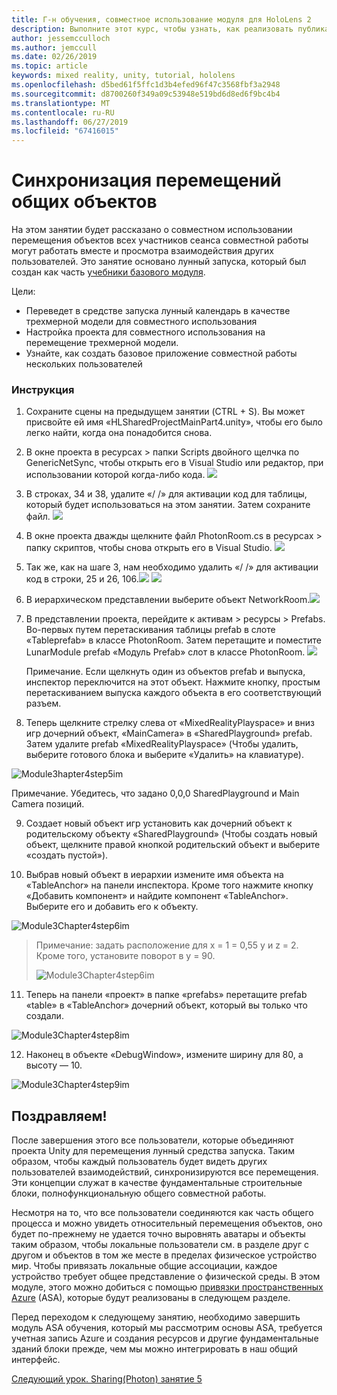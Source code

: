 ```yaml
---
title: Г-н обучения, совместное использование модуля для HoloLens 2
description: Выполните этот курс, чтобы узнать, как реализовать публикацию нескольких пользователей в приложении HoloLens 2.
author: jessemcculloch
ms.author: jemccull
ms.date: 02/26/2019
ms.topic: article
keywords: mixed reality, unity, tutorial, hololens
ms.openlocfilehash: d5bed61f5ffc1d3b4efed96f47c3568fbf3a2948
ms.sourcegitcommit: d8700260f349a09c53948e519bd6d8ed6f9bc4b4
ms.translationtype: MT
ms.contentlocale: ru-RU
ms.lasthandoff: 06/27/2019
ms.locfileid: "67416015"
---
```

# <a name="synchronizing-the-movements-of-shared-objects"></a>Синхронизация перемещений общих объектов

На этом занятии будет рассказано о совместном использовании перемещения объектов всех участников сеанса совместной работы могут работать вместе и просмотра взаимодействия других пользователей. Это занятие основано лунный запуска, который был создан как часть [учебники базового модуля](mrlearning-base.md).

Цели:

- Переведет в средстве запуска лунный календарь в качестве трехмерной модели для совместного использования
- Настройка проекта для совместного использования на перемещение трехмерной модели.
- Узнайте, как создать базовое приложение совместной работы нескольких пользователей

### <a name="instructions"></a>Инструкция

1. Сохраните сцены на предыдущем занятии (CTRL + S). Вы может присвойте ей имя «HLSharedProjectMainPart4.unity», чтобы его было легко найти, когда она понадобится снова.

2. В окне проекта в ресурсах > папки Scripts двойного щелчка по GenericNetSync, чтобы открыть его в Visual Studio или редактор, при использовании которой когда-либо кода.  ![](images/module3chapter4updatestep2.png)

3. В строках, 34 и 38, удалите «/ /» для активации код для таблицы, который будет использоваться на этом занятии.  Затем сохраните файл. ![](images/module3chapter4updatestep3.png)

4. В окне проекта дважды щелкните файл PhotonRoom.cs в ресурсах > папку скриптов, чтобы снова открыть его в Visual Studio. ![](images/module3chapter4updatestep4.png)

5. Так же, как на шаге 3, нам необходимо удалить «/ /» для активации код в строки, 25 и 26, 106.![](images/module3chapter4updatestep5a.png) ![](images/module3chapter4updatestep5b.png)

6. В иерархическом представлении выберите объект NetworkRoom.![](images/module3chapter4updatestep6.png)

7. В представлении проекта, перейдите к активам > ресурсы > Prefabs. Во-первых путем перетаскивания таблицы prefab в слоте «Tableprefab» в классе PhotonRoom. Затем перетащите и поместите LunarModule prefab «Модуль Prefab» слот в классе PhotonRoom. ![](images/module3chapter4updatestep7.png)

   Примечание. Если щелкнуть один из объектов prefab и выпуска, инспектор переключится на этот объект. Нажмите кнопку, простым перетаскиванием выпуска каждого объекта в его соответствующий разъем.



8. Теперь щелкните стрелку слева от «MixedRealityPlayspace» и вниз игр дочерний объект, «MainCamera» в «SharedPlayground» prefab. Затем удалите prefab «MixedRealityPlayspace» (Чтобы удалить, выберите готового блока и выберите «Удалить» на клавиатуре).

![Module3hapter4step5im](images/module3chapter4step5im.PNG)

Примечание.  Убедитесь, что задано 0,0,0 SharedPlayground и Main Camera позиций.

9. Создает новый объект игр установить как дочерний объект к родительскому объекту «SharedPlayground» (Чтобы создать новый объект, щелкните правой кнопкой родительский объект и выберите «создать пустой»). 

10. Выбрав новый объект в иерархии измените имя объекта на «TableAnchor» на панели инспектора. Кроме того нажмите кнопку «Добавить компонент» и найдите компонент «TableAnchor». Выберите его и добавить его к объекту. 

![Module3Chapter4step6im](images/module3chapter4step7im.PNG)

> Примечание: задать расположение для x = 1 = 0,55 y и z = 2. Кроме того, установите поворот в y = 90. 
>
> ![Module3Chapter4step6im](images/module3chapter4noteim.PNG)

11. Теперь на панели «проект» в папке «prefabs» перетащите prefab «table» в «TableAnchor» дочерний объект, который вы только что создали.

![Module3Chapter4step8im](images/module3chapter4step8im.PNG)



12. Наконец в объекте «DebugWindow», измените ширину для 80, а высоту — 10.

![Module3Chapter4step9im](images/module3chapter4step11im.PNG)




## <a name="congratulations"></a>Поздравляем!

После завершения этого все пользователи, которые объединяют проекта Unity для перемещения лунный средства запуска. Таким образом, чтобы каждый пользователь будет видеть других пользователей взаимодействий, синхронизируются все перемещения. Эти концепции служат в качестве фундаментальные строительные блоки, полнофункциональную общего совместной работы. 

Несмотря на то, что все пользователи соединяются как часть общего процесса и можно увидеть относительный перемещения объектов, оно будет по-прежнему не удается точно выровнять аватары и объекты таким образом, чтобы локальные пользователи см. в разделе друг с другом и объектов в том же месте в пределах физическое устройство мир. Чтобы привязать локальные общие ассоциации, каждое устройство требует общее представление о физической среды. В этом модуле, этого можно добиться с помощью [привязки пространственных Azure](<https://azure.microsoft.com/en-us/services/spatial-anchors/>) (ASA), которые будут реализованы в следующем разделе.

Перед переходом к следующему занятию, необходимо завершить модуль ASA обучения, который мы рассмотрим основы ASA, требуется учетная запись Azure и создания ресурсов и другие фундаментальные зданий блоки прежде, чем мы можно интегрировать в наш общий интерфейс.

[Следующий урок. Sharing(Photon) занятие 5](mrlearning-sharing(photon)-ch5.md)

